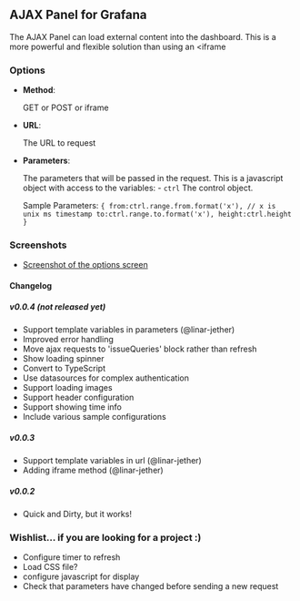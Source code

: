 ## AJAX Panel for Grafana

The AJAX Panel can load external content into the dashboard. This is a more powerful and flexible solution than
using an <iframe

### Options

* **Method**:

  GET or POST or iframe

* **URL**:

  The URL to request

* **Parameters**:

  The parameters that will be passed in the request. This is a javascript object with access to the variables: - `ctrl` The control object.

  Sample Parameters:
  `{ from:ctrl.range.from.format('x'), // x is unix ms timestamp to:ctrl.range.to.format('x'), height:ctrl.height }`

### Screenshots

* [Screenshot of the options screen](https://raw.githubusercontent.com/ryantxu/ajax-panel/master/src/img/screenshot-ajax-options.png)

#### Changelog

##### v0.0.4 (not released yet)

* Support template variables in parameters (@linar-jether)
* Improved error handling
* Move ajax requests to 'issueQueries' block rather than refresh
* Show loading spinner
* Convert to TypeScript
* Use datasources for complex authentication
* Support loading images
* Support header configuration
* Support showing time info
* Include various sample configurations

##### v0.0.3

* Support template variables in url (@linar-jether)
* Adding iframe method (@linar-jether)

##### v0.0.2

* Quick and Dirty, but it works!

### Wishlist... if you are looking for a project :)

* Configure timer to refresh
* Load CSS file?
* configure javascript for display
* Check that parameters have changed before sending a new request
